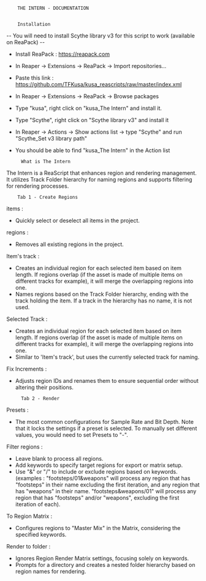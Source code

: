         THE INTERN - DOCUMENTATION


        Installation

-- You will need to install Scythe library v3 for this script to work (available on ReaPack) --

- Install ReaPack : https://reapack.com
- In Reaper -> Extensions -> ReaPack -> Import repositories...
- Paste this link : https://github.com/TFKusa/kusa_reascripts/raw/master/index.xml
- In Reaper -> Extensions -> ReaPack -> Browse packages
- Type "kusa", right click on "kusa_The Intern" and install it.
- Type "Scythe", right click on "Scythe library v3" and install it
- In Reaper -> Actions -> Show actions list -> type "Scythe" and run "Scythe_Set v3 library path"
- You should be able to find "kusa_The Intern" in the Action list




        What is The Intern

The Intern is a ReaScript that enhances region and rendering management. It utilizes Track Folder hierarchy for naming regions and supports filtering for rendering processes.



        Tab 1 - Create Regions

items :
- Quickly select or deselect all items in the project.

regions :
- Removes all existing regions in the project.

Item's track :
- Creates an individual region for each selected item based on item length. If regions overlap (if the asset is made of multiple items on different tracks for example), it will merge the overlapping regions into one.
- Names regions based on the Track Folder hierarchy, ending with the track holding the item. If a track in the hierarchy has no name, it is not used.

Selected Track :
- Creates an individual region for each selected item based on item length. If regions overlap (if the asset is made of multiple items on different tracks for example), it will merge the overlapping regions into one.
- Similar to 'Item's track', but uses the currently selected track for naming.

Fix Increments :
- Adjusts region IDs and renames them to ensure sequential order without altering their positions.



        Tab 2 - Render

Presets :
- The most common configurations for Sample Rate and Bit Depth. Note that it locks the settings if a preset is selected. To manually set different values, you would need to set Presets to "-".

Filter regions :
- Leave blank to process all regions.
- Add keywords to specify target regions for export or matrix setup.
- Use "&" or "/" to include or exclude regions based on keywords. (examples :
"footsteps/01&weapons" will process any region that has "footsteps" in their name excluding the first iteration, and any region that has "weapons" in their name.
"footsteps&weapons/01" will process any region that has "footsteps" and/or "weapons", excluding the first iteration of each).

To Region Matrix :
- Configures regions to "Master Mix" in the Matrix, considering the specified keywords.

Render to folder :
- Ignores Region Render Matrix settings, focusing solely on keywords. 
- Prompts for a directory and creates a nested folder hierarchy based on region names for rendering.